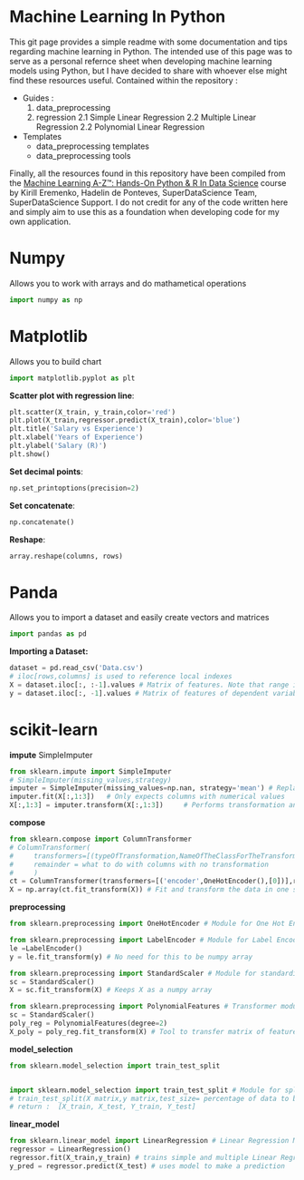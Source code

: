 # Machine Learning In Python

This git page provides a simple readme with some documentation and tips regarding machine learning in Python.
The intended use of this page was to serve as a personal refernce sheet when developing machine learning models using Python, 
but I have decided to share with whoever else might find these resources useful. Contained within the repository :
- Guides :
    1. data_preprocessing
    2. regression
        2.1 Simple Linear Regression
        2.2 Multiple Linear Regression
        2.2 Polynomial Linear Regression
- Templates
    - data_preprocessing templates
    - data_preprocessing tools

Finally, all the resources found in this repository have been compiled from the [Machine Learning A-Z™: Hands-On Python & R In Data Science](https://www.udemy.com/course/machinelearning/ "Machine Learning A-Z") course by  Kirill Eremenko, Hadelin de Ponteves, SuperDataScience Team, SuperDataScience Support. I do not credit for any of the code written here and simply aim to use this as a foundation when developing code for my own application.

# Numpy
Allows you to work with arrays and do mathametical operations
```python
import numpy as np
```

# Matplotlib
Allows you to build chart
```python
import matplotlib.pyplot as plt
```

**Scatter plot with regression line**:
```python
plt.scatter(X_train, y_train,color='red')
plt.plot(X_train,regressor.predict(X_train),color='blue')
plt.title('Salary vs Experience')
plt.xlabel('Years of Experience')
plt.ylabel('Salary (R)')
plt.show()
```

**Set decimal points**:
```python
np.set_printoptions(precision=2)
```

**Set concatenate**:
```python
np.concatenate()
```

**Reshape**:
```python
array.reshape(columns, rows)
```

# Panda 
Allows you to import a dataset and easily create vectors and matrices
```python
import pandas as pd
```

**Importing a Dataset:**
```python
dataset = pd.read_csv('Data.csv')
# iloc[rows,columns] is used to reference local indexes
X = dataset.iloc[:, :-1].values # Matrix of features. Note that range includes lower bound but does not include upper bound of '-1'
y = dataset.iloc[:, -1].values # Matrix of features of dependent variable
```

# scikit-learn

**impute**
SimpleImputer
```python
from sklearn.impute import SimpleImputer
# SimpleImputer(missing_values,strategy)
imputer = SimpleImputer(missing_values=np.nan, strategy='mean') # Replace the missing value with the mean of the feature itself
imputer.fit(X[:,1:3])   # Only expects columns with numerical values
X[:,1:3] = imputer.transform(X[:,1:3])     # Performs transformation and replaces missing data with numeric mean, and returns the new data. Be sure only to change the affected 
```

**compose**
```python
from sklearn.compose import ColumnTransformer
# ColumnTransformer(
#     transformers=[(typeOfTransformation,NameOfTheClassForTheTransformation,[columnsToApplyTo])],
#     remainder = what to do with columns with no transformation
#     )
ct = ColumnTransformer(transformers=[('encoder',OneHotEncoder(),[0])],remainder='passthrough') # 'passthrough' leaves columns as is
X = np.array(ct.fit_transform(X)) # Fit and transform the data in one step, force output to numpy array
```

**preprocessing**
```python
from sklearn.preprocessing import OneHotEncoder # Module for One Hot Encoding

from sklearn.preprocessing import LabelEncoder # Module for Label Encoding
le =LabelEncoder()
y = le.fit_transform(y) # No need for this to be numpy array

from sklearn.preprocessing import StandardScaler # Module for standardisation feature scaling
sc = StandardScaler()
X = sc.fit_transform(X) # Keeps X as a numpy array

from sklearn.preprocessing import PolynomialFeatures # Transformer module
sc = StandardScaler()
poly_reg = PolynomialFeatures(degree=2)
X_poly = poly_reg.fit_transform(X) # Tool to transfer matrix of features X to X_poly by adding additional polynomial terms
```

**model_selection**
```python
from sklearn.model_selection import train_test_split


import sklearn.model_selection import train_test_split # Module for splitting training data and test data, this is a function import
# train_test_split(X matrix,y matrix,test_size= percentage of data to be in test set, random_state=0 (Optional) )
# return :  [X_train, X_test, Y_train, Y_test]
```

**linear_model**
```python
from sklearn.linear_model import LinearRegression # Linear Regression Model
regressor = LinearRegression() 
regressor.fit(X_train,y_train) # trains simple and multiple Linear Regression Model
y_pred = regressor.predict(X_test) # uses model to make a prediction
```


